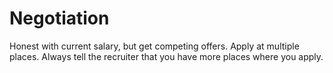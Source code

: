 
# Negotiation

Honest with current salary, but get competing offers. Apply at multiple places. Always tell the recruiter that you have more places where you apply.